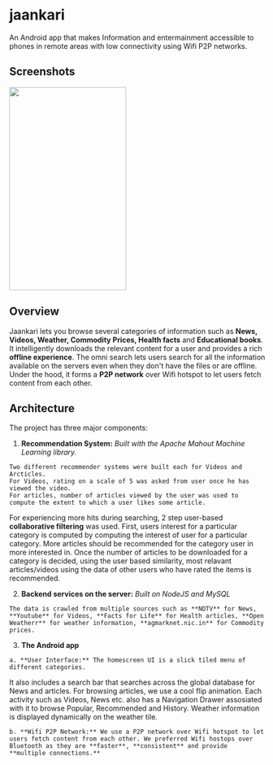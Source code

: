 # jaankari
An Android app that makes Information and entermainment accessible to phones in remote areas with low connectivity using Wifi P2P networks.

## Screenshots

<a href="url"><img src="http://i.imgur.com/9A6ORmA.png"  height="400" width="230" ></a>
<br>

## Overview

Jaankari lets you browse several categories of information such as **News, Videos, Weather, Commodity Prices, Health facts** and **Educational books**. 
It intelligently downloads the relevant content for a user and provides a rich **offline experience**. 
The omni search lets users search for all the information available on the servers even when they don't have the files or are offline. 
Under the hood, it forms a **P2P network** over Wifi hotspot to let users fetch content from each other.

## Architecture

The project has three major components:
  1. **Recommendation System:**
    *Built with the Apache Mahout Machine Learning library.*

    Two different recommender systems were built each for Videos and Arcticles. 
    For Videos, rating on a scale of 5 was asked from user once he has viewed the video. 
    For articles, number of articles viewed by the user was used to compute the extent to which a user likes some article. 

  For experiencing more hits during searching, 2 step user-based **collaborative filtering** was used. 
  First, users interest for a particular category is computed by computing the interest of user for a particular category. 
  More articles should be recommended for the category user in more interested in. 
  Once the number of articles to be downloaded for a category is decided, using the user based similarity, most relavant articles/videos using the data of other users who have rated the items is recommended.

  2. **Backend services on the server:** *Built on NodeJS and MySQL*
  
    The data is crawled from multiple sources such as **NDTV** for News, **Youtube** for Videos, **Facts for Life** for Health articles, **Open Weatherr** for weather information, **agmarknet.nic.in** for Commodity prices.

  3. **The Android app** 
  
    a. **User Interface:** The homescreen UI is a slick tiled menu of different categories. 
It also includes a search bar that searches across the global database for News and articles. 
For browsing articles, we use a cool flip animation. 
Each activity such as Videos, News etc. also has a Navigation Drawer assosiated with it to browse Popular, Recommended and History. 
Weather information is displayed dynamically on the weather tile.

    b. **Wifi P2P Network:** We use a P2P network over Wifi hotspot to let users fetch content from each other. We preferred Wifi hostops over Bluetooth as they are **faster**, **consistent** and provide **multiple connections.**
  

